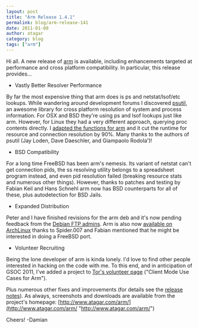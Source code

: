 ```yaml
---
layout: post
title: "Arm Release 1.4.1"
permalink: blog/arm-release-141
date: 2011-01-08
author: atagar
category: blog
tags: ["arm"]
---
```


Hi all. A new release of [arm](http://www.atagar.com/arm/) is available, including enhancements targeted at performance and cross platform compatibility. In particular, this release provides...

- Vastly Better Resolver Performance

By far the most expensive thing that arm does is ps and netstat/lsof/etc lookups. While wandering around development forums I discovered [psutil](https://code.google.com/p/psutil/), an awesome library for cross platform resolution of system and process information. For OSX and BSD they're using ps and lsof lookups just like arm. However, for Linux they had a very different approach, querying proc contents directly. I [adapted the functions for arm](https://svn.torproject.org/svn/arm/trunk/src/util/procTools.py) and it cut the runtime for resource and connection resolution by 90%. Many thanks to the authors of psutil (Jay Loden, Dave Daeschler, and Giampaolo Rodola')!

- BSD Compatibility

For a long time FreeBSD has been arm's nemesis. Its variant of netstat can't get connection pids, the ss resolving utility belongs to a spreadsheet program instead, and even pid resolution failed (breaking resource stats and numerous other things). However, thanks to patches and testing by Fabian Keil and Hans Schnehl arm now has BSD counterparts for all of these, plus autodetection for BSD Jails.

- Expanded Distribution

Peter and I have finished revisions for the arm deb and it's now pending feedback from the [Debian FTP admins](http://ftp-master.debian.org/new.html). Arm is also now [available on ArchLinux](http://aur.archlinux.org/packages.php?ID=44172) thanks to Spider.007 and Fabian mentioned that he might be interested in doing a FreeBSD port.

- Volunteer Recruiting

Being the lone developer of arm is kinda lonely. I'd love to find other people interested in hacking on the code with me. To this end, and in anticipation of GSOC 2011, I've added a project to [Tor's volunteer page](https://www.torproject.org/getinvolved/volunteer.html.en) ("Client Mode Use Cases for Arm").

Plus numerous other fixes and improvements (for details see the [release notes](http://www.atagar.com/arm/log.php#releaseNotes)). As always, screenshots and downloads are available from the project's homepage:
 [http://www.atagar.com/arm/](http://www.atagar.com/arm/ "http://www.atagar.com/arm/")

Cheers! -Damian

